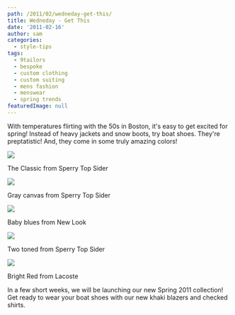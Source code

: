 ```yaml
---
path: /2011/02/wedneday-get-this/
title: Wedneday - Get This
date: '2011-02-16'
author: sam
categories:
  - style-tips
tags:
  - 9tailors
  - bespoke
  - custom clothing
  - custom suiting
  - mens fashion
  - menswear
  - spring trends
featuredImage: null
---
```

With temperatures flirting with the 50s in Boston, it's easy to get excited for spring! Instead of heavy jackets and snow boots, try boat shoes. They're preptatistic! And, they come in some truly amazing colors!

[![](http://resources.shopstyle.com/sim/83/0a/830ae3145fce8ab468b7dacd7f2d4a34/sperry-macys-casual-shoes-topsider--topsider-shoes-original-boat-shoes.jpg)](http://resources.shopstyle.com/sim/83/0a/830ae3145fce8ab468b7dacd7f2d4a34/sperry-macys-casual-shoes-topsider--topsider-shoes-original-boat-shoes.jpg)

The Classic from Sperry Top Sider

[![](http://www.prepidemic.com/wp-content/uploads/2010/04/sperry1241.png)](http://www.prepidemic.com/wp-content/uploads/2010/04/sperry1241.png)

Gray canvas from Sperry Top Sider

[![](http://4.bp.blogspot.com/_R-5kp8rvgMA/S_aS3YCGr-I/AAAAAAAAMjQ/ucI8ch8DfYU/s320/Newlook+boat+shoes+in+blue.jpg)](http://4.bp.blogspot.com/_R-5kp8rvgMA/S_aS3YCGr-I/AAAAAAAAMjQ/ucI8ch8DfYU/s1600/Newlook+boat+shoes+in+blue.jpg)

Baby blues from New Look

[![](http://resources.shopstyle.com/sim/f0/d5/f0d5a577d007f1f9392bc1bca730c188/leon-topman-casual-shoes-boat-shoe.jpg)](http://resources.shopstyle.com/sim/f0/d5/f0d5a577d007f1f9392bc1bca730c188/leon-topman-casual-shoes-boat-shoe.jpg)

Two toned from Sperry Top Sider

[![](http://images.asos.com/inv/media/3/6/6/2/1432663/red/image1xxl.jpg)](http://images.asos.com/inv/media/3/6/6/2/1432663/red/image1xxl.jpg)

Bright Red from Lacoste

In a few short weeks, we will be launching our new Spring 2011 collection! Get ready to wear your boat shoes with our new khaki blazers and checked shirts.